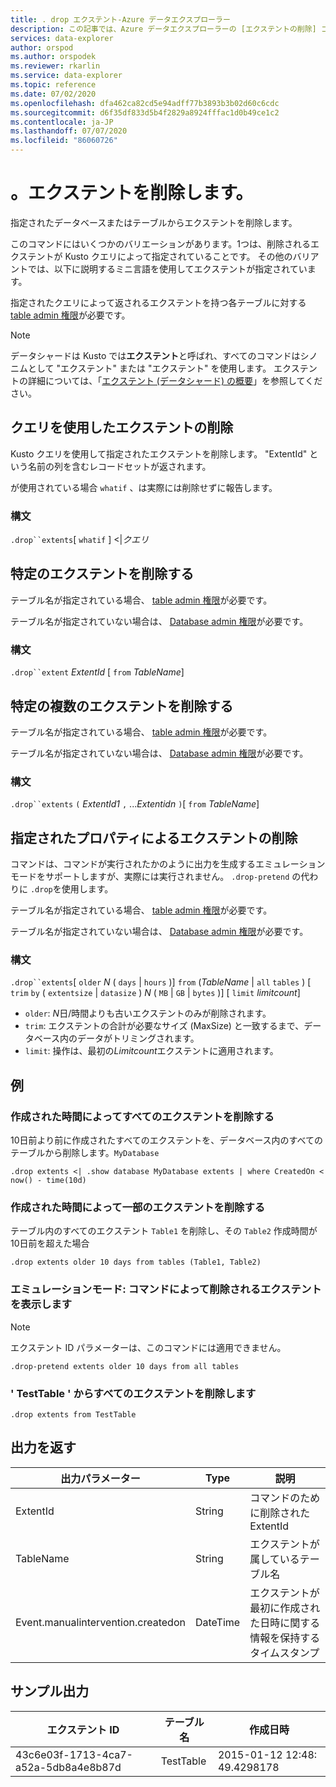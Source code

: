 ```yaml
---
title: . drop エクステント-Azure データエクスプローラー
description: この記事では、Azure データエクスプローラーの [エクステントの削除] コマンドについて説明します。
services: data-explorer
author: orspod
ms.author: orspodek
ms.reviewer: rkarlin
ms.service: data-explorer
ms.topic: reference
ms.date: 07/02/2020
ms.openlocfilehash: dfa462ca82cd5e94adff77b3893b3b02d60c6cdc
ms.sourcegitcommit: d6f35df833d5b4f2829a8924fffac1d0b49ce1c2
ms.contentlocale: ja-JP
ms.lasthandoff: 07/07/2020
ms.locfileid: "86060726"
---
```

# <a name="drop-extents"></a>。エクステントを削除します。

指定されたデータベースまたはテーブルからエクステントを削除します。

このコマンドにはいくつかのバリエーションがあります。1つは、削除されるエクステントが Kusto クエリによって指定されていることです。 その他のバリアントでは、以下に説明するミニ言語を使用してエクステントが指定されています。

指定されたクエリによって返されるエクステントを持つ各テーブルに対する[table admin 権限](../management/access-control/role-based-authorization.md)が必要です。

> [!NOTE]
> データシャードは Kusto では**エクステント**と呼ばれ、すべてのコマンドはシノニムとして "エクステント" または "エクステント" を使用します。
> エクステントの詳細については、「[エクステント (データシャード) の概要](extents-overview.md)」を参照してください。

## <a name="drop-extents-with-a-query"></a>クエリを使用したエクステントの削除

Kusto クエリを使用して指定されたエクステントを削除します。
"ExtentId" という名前の列を含むレコードセットが返されます。

が使用されている場合 `whatif` 、は実際には削除せずに報告します。

### <a name="syntax"></a>構文

`.drop``extents`[ `whatif` ] <|*クエリ*

## <a name="drop-a-specific-extent"></a>特定のエクステントを削除する

テーブル名が指定されている場合、 [table admin 権限](../management/access-control/role-based-authorization.md)が必要です。

テーブル名が指定されていない場合は、 [Database admin 権限](../management/access-control/role-based-authorization.md)が必要です。

### <a name="syntax"></a>構文

`.drop``extent` *ExtentId* [ `from` *TableName*]

## <a name="drop-specific-multiple-extents"></a>特定の複数のエクステントを削除する

テーブル名が指定されている場合、 [table admin 権限](../management/access-control/role-based-authorization.md)が必要です。

テーブル名が指定されていない場合は、 [Database admin 権限](../management/access-control/role-based-authorization.md)が必要です。

### <a name="syntax"></a>構文

`.drop``extents` `(` *ExtentId1* `,` ...*Extentidn* `)`[ `from` *TableName*]

## <a name="drop-extents-by-specified-properties"></a>指定されたプロパティによるエクステントの削除

コマンドは、コマンドが実行されたかのように出力を生成するエミュレーションモードをサポートしますが、実際には実行されません。 `.drop-pretend` の代わりに `.drop`を使用します。

テーブル名が指定されている場合、 [table admin 権限](../management/access-control/role-based-authorization.md)が必要です。

テーブル名が指定されていない場合は、 [Database admin 権限](../management/access-control/role-based-authorization.md)が必要です。

### <a name="syntax"></a>構文

`.drop``extents`[ `older` *N* ( `days`  |  `hours` )] `from` (*TableName*  |  `all` `tables` ) [ `trim` `by` ( `extentsize`  |  `datasize` ) *N* ( `MB`  |  `GB`  |  `bytes` )] [ `limit` *limitcount*]

* `older`: *N*日/時間よりも古いエクステントのみが削除されます。
* `trim`: エクステントの合計が必要なサイズ (MaxSize) と一致するまで、データベース内のデータがトリミングされます。
* `limit`: 操作は、最初の*Limitcount*エクステントに適用されます。

## <a name="examples"></a>例

### <a name="remove-all-extents-by-time-created"></a>作成された時間によってすべてのエクステントを削除する

10日前より前に作成されたすべてのエクステントを、データベース内のすべてのテーブルから削除します。`MyDatabase`

```kusto
.drop extents <| .show database MyDatabase extents | where CreatedOn < now() - time(10d)
```

### <a name="remove-some-extents-by-time-created"></a>作成された時間によって一部のエクステントを削除する

テーブル内のすべてのエクステント `Table1` を削除し、その `Table2` 作成時間が10日前を超えた場合

```kusto
.drop extents older 10 days from tables (Table1, Table2)
```

### <a name="emulation-mode-show-which-extents-would-be-removed-by-the-command"></a>エミュレーションモード: コマンドによって削除されるエクステントを表示します

>[!NOTE]
>エクステント ID パラメーターは、このコマンドには適用できません。

```kusto
.drop-pretend extents older 10 days from all tables
```

### <a name="remove-all-extents-from-testtable"></a>' TestTable ' からすべてのエクステントを削除します

```kusto
.drop extents from TestTable
```

## <a name="return-output"></a>出力を返す

|出力パラメーター |Type |説明 
|---|---|---
|ExtentId |String |コマンドのために削除された ExtentId
|TableName |String |エクステントが属しているテーブル名  
|Event.manualintervention.createdon |DateTime |エクステントが最初に作成された日時に関する情報を保持するタイムスタンプ
 
## <a name="sample-output"></a>サンプル出力

|エクステント ID |テーブル名 |作成日時 
|---|---|---
|43c6e03f-1713-4ca7-a52a-5db8a4e8b87d |TestTable |2015-01-12 12:48: 49.4298178
